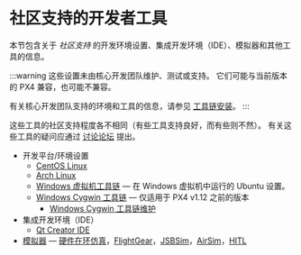 # 社区支持的开发者工具

本节包含关于 _社区支持_ 的开发环境设置、集成开发环境（IDE）、模拟器和其他工具的信息。

:::warning
这些设置未由核心开发团队维护、测试或支持。
它们可能与当前版本的 PX4 兼容，也可能不兼容。

有关核心开发团队支持的环境和工具的信息，请参见 [工具链安装](../dev_setup/dev_env.md)。
:::

这些工具的社区支持程度各不相同（有些工具支持良好，而有些则不然）。
有关这些工具的疑问应通过 [讨论论坛](../contribute/support.md#forums-and-chat) 提出。

- 开发平台/环境设置
  - [CentOS Linux](../dev_setup/dev_env_linux_centos.md)
  - [Arch Linux](../dev_setup/dev_env_linux_arch.md)
  - [Windows 虚拟机工具链](../dev_setup/dev_env_windows_vm.md) — 在 Windows 虚拟机中运行的 Ubuntu 设置。
  - [Windows Cygwin 工具链](../dev_setup/dev_env_windows_cygwin.md) — 仅适用于 PX4 v1.12 之前的版本
    - [Windows Cygwin 工具链维护](../dev_setup/dev_env_windows_cygwin_packager_setup.md)
- 集成开发环境（IDE）
  - [Qt Creator IDE](../dev_setup/qtcreator.md)
- [模拟器](../simulation/community_supported_simulators.md) — [硬件在环仿真](../sim_sih/index.md)，[FlightGear](../sim_flightgear/index.md)，[JSBSim](../sim_jsbsim/index.md)，[AirSim](../sim_airsim/index.md)，[HITL](../simulation/hitl.md)
